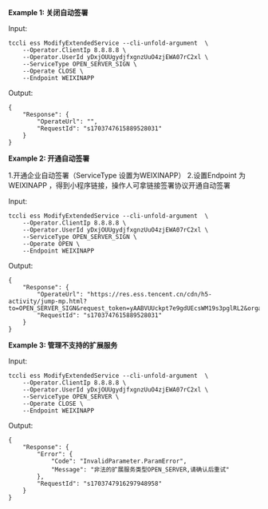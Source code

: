 **Example 1: 关闭自动签署**



Input: 

```
tccli ess ModifyExtendedService --cli-unfold-argument  \
    --Operator.ClientIp 8.8.8.8 \
    --Operator.UserId yDxjOUUgydjfxgnzUuO4zjEWA07rC2xl \
    --ServiceType OPEN_SERVER_SIGN \
    --Operate CLOSE \
    --Endpoint WEIXINAPP
```

Output: 
```
{
    "Response": {
        "OperateUrl": "",
        "RequestId": "s1703747615889528031"
    }
}
```

**Example 2: 开通自动签署**

1.开通企业自动签署（ServiceType 设置为WEIXINAPP）
2.设置Endpoint 为WEIXINAPP ，得到小程序链接，操作人可拿链接签署协议开通自动签署

Input: 

```
tccli ess ModifyExtendedService --cli-unfold-argument  \
    --Operator.ClientIp 8.8.8.8 \
    --Operator.UserId yDxjOUUgydjfxgnzUuO4zjEWA07rC2xl \
    --ServiceType OPEN_SERVER_SIGN \
    --Operate OPEN \
    --Endpoint WEIXINAPP
```

Output: 
```
{
    "Response": {
        "OperateUrl": "https://res.ess.tencent.cn/cdn/h5-activity/jump-mp.html?to=OPEN_SERVER_SIGN&request_token=yAABVUUckpt7e9gdUEcsWM19s3pglRL2&organizationId=yDxjOUUgydjf7zv3ACO4zjEC0AKihrfi&channelType=TENCENTCLOUD&expired_time=1703834015&login=1&verify=1",
        "RequestId": "s1703747615889528031"
    }
}
```

**Example 3: 管理不支持的扩展服务**



Input: 

```
tccli ess ModifyExtendedService --cli-unfold-argument  \
    --Operator.ClientIp 8.8.8.8 \
    --Operator.UserId yDxjOUUgydjfxgnzUuO4zjEWA07rC2xl \
    --ServiceType OPEN_SERVER \
    --Operate CLOSE \
    --Endpoint WEIXINAPP
```

Output: 
```
{
    "Response": {
        "Error": {
            "Code": "InvalidParameter.ParamError",
            "Message": "非法的扩展服务类型OPEN_SERVER,请确认后重试"
        },
        "RequestId": "s1703747916297948958"
    }
}
```

